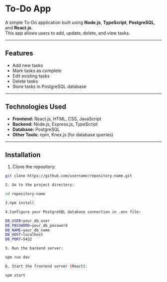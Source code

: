 # To-Do App

A simple To-Do application built using **Node.js**, **TypeScript**, **PostgreSQL**, and **React.js**.  
This app allows users to add, update, delete, and view tasks.

---

## Features
- Add new tasks
- Mark tasks as complete
- Edit existing tasks
- Delete tasks
- Store tasks in PostgreSQL database

---

## Technologies Used
- **Frontend:** React.js, HTML, CSS, JavaScript
- **Backend:** Node.js, Express.js, TypeScript
- **Database:** PostgreSQL
- **Other Tools:** npm, Knex.js (for database queries)

---

## Installation
1. Clone the repository:  
```bash
git clone https://github.com/username/repository-name.git

2. Go to the project directory:

cd repository-name

3.npm install

4.Configure your PostgreSQL database connection in .env file:

DB_USER=your_db_user
DB_PASSWORD=your_db_password
DB_NAME=your_db_name
DB_HOST=localhost
DB_PORT=5432

5. Run the backend server:

npm run dev

6. Start the frontend server (React):

npm start